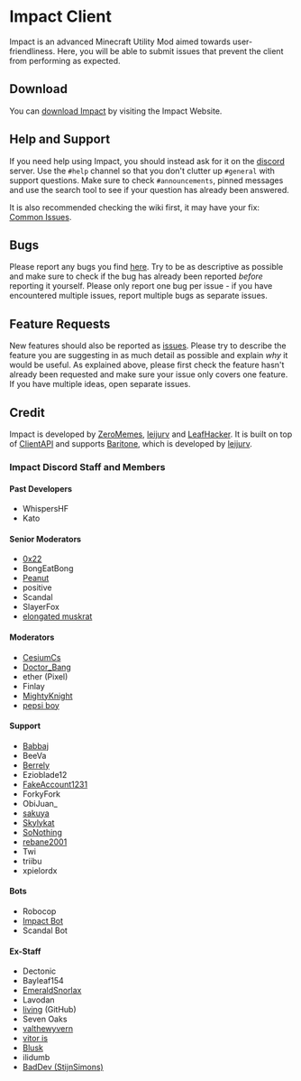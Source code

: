 # Impact Client

Impact is an advanced Minecraft Utility Mod aimed towards user-friendliness.
Here, you will be able to submit issues that prevent the client from performing as expected.

## Download

You can [download Impact][download] by visiting the Impact Website.

## Help and Support

If you need help using Impact, you should instead ask for it on the [discord] server. Use the `#help` channel so that you don't clutter up `#general` with support questions. Make sure to check `#announcements`, pinned messages and use the search tool to see if your question has already been answered.

It is also recommended checking the wiki first, it may have your fix:
[Common Issues][Common Issues].

## Bugs

Please report any bugs you find [here][issues]. Try to be as descriptive as possible and make sure to check if the bug has already been reported _before_ reporting it yourself. Please only report one bug per issue - if you have encountered multiple issues, report multiple bugs as separate issues.

## Feature Requests

New features should also be reported as [issues]. Please try to describe the feature you are suggesting in as much detail as possible and explain _why_ it would be useful. As explained above, please first check the feature hasn't already been requested and make sure your issue only covers one feature. If you have multiple ideas, open separate issues.

## Credit

Impact is developed by [ZeroMemes], [leijurv] and [LeafHacker]. It is built on top of [ClientAPI] and supports [Baritone], which is developed by [leijurv].

### Impact Discord Staff and Members

#### Past Developers

* WhispersHF
* Kato


#### Senior Moderators

* [0x22]
* BongEatBong
* [Peanut]
* positive
* Scandal
* SlayerFox
* [elongated muskrat]


#### Moderators

* [CesiumCs]
* [Doctor_Bang]
* ether (Pixel)
* Finlay
* [MightyKnight]
* [pepsi boy]


#### Support

* [Babbaj]
* BeeVa
* [Berrely]
* Ezioblade12
* [FakeAccount1231]
* ForkyFork
* ObiJuan_
* [sakuya]
* [Skylykat]
* [SoNothing]
* [rebane2001]
* Twi
* triibu
* xpielordx


#### Bots
* Robocop
* [Impact Bot]
* Scandal Bot


#### Ex-Staff

* Dectonic
* Bayleaf154
* [EmeraldSnorlax]
* Lavodan
* [living] (GitHub)
* Seven Oaks
* [valthewyvern]
* [vitor is]
* [Blusk]
* ilidumb
* [BadDev (StijnSimons)]

<!-- External links -->
[discord]: https://discord.gg/YFhR2Ab
[download]: https://impactdevelopment.github.io/#download
[website]: https://impactdevelopment.github.io

<!-- GitHub links -->
[Baritone]: https://github.com/cabaletta/baritone
[ClientAPI]: https://github.com/ImpactDevelopment/ClientAPI
[issues]: https://github.com/ImpactDevelopment/ImpactClient/issues
[Common Issues]: https://github.com/ImpactDevelopment/ImpactIssues/wiki/Common-Issues-FAQ
[Impact Bot]: https://github.com/ImpactDevelopment/ImpactBot

<!-- Profiles -->

[LeafHacker]: https://github.com/LeafHacker
[leijurv]: https://github.com/leijurv
[ZeroMemes]: https://github.com/ZeroMemes

[0x22]: https://github.com/0-x-2-2
[BadDev (StijnSimons)]: https://github.com/StijnSimons
[Cerbiac Kerberos]: https://github.com/Cerbiac
[EmeraldSnorlax]: https://github.com/EmeraldSnorlax
[MagicStar]: https://github.com/MagicStarIsntGay
[MightyKnight]: https://github.com/MightyKnight
[Peanut]: https://github.com/zPeanut
[SuperOP535]: https://github.com/SuperOP535
[vitor is]: https://github.com/VitorISs
[valthewyvern]: https://github.com/valthewyvern
[living]: https://github.com/l1ving
[CesiumCs]: https://github.com/CesiumCs
[Berrely]: https://github.com/berrely
[SoNothing]: https://github.com/SoNothingMC
[pepsi boy]: https://github.com/pepsilord420
[elongated muskrat]: https://github.com/elonmusksama
[sakuya]: https://github.com/original
[babbaj]: https://github.com/babbaj
[rebane2001]: https://github.com/rebane2001
[Blusk]: https://github.com/Bluskript
[Doctor_Bang]: https://github.com/DoctorBang
[SkylyKat]: https://github.com/skylykat
[FakeAccount1231]: https://github.com/Fakeaccount12312
